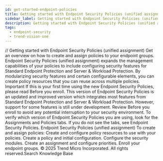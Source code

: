 ```yaml
---
id: get-started-endpoint-policies
title: Getting started with Endpoint Security Policies (unified assignment)
sidebar_label: Getting started with Endpoint Security Policies (unified assignment)
description: Getting started with Endpoint Security Policies (unified assignment)
tags:
  - endpoint-security
  - trend-vision-one
---
```


/*<![CDATA[*/ $('#title').html($('meta[name=map-description]').attr('content')); /*]]>*/ Getting started with Endpoint Security Policies (unified assignment) Get an overview on how to create and assign policies to your endpoint groups. Endpoint Security Policies (unified assignment) expands the management capabilities of your policies to include configuring security features for Standard Endpoint Protection and Server & Workload Protection. By modularizing security features and certain configurable elements, you can create policy resources that you can reuse across multiple policies. Important If this is your first time using the new Endpoint Security Policies, please read Before you enroll. This version of Endpoint Security Policies is an updated and improved version which integrates most features from Standard Endpoint Protection and Server & Workload Protection. However, support for some features is still under development. Review Before you enroll to avoid any potential interruption to your security environment. To verify which version of Endpoint Security Policies you are using, look for the Assignments and Policies tabs. If you do not see the tabs, see Endpoint Security Policies. Endpoint Security Policies (unified assignment) To create and assign policies: Create and configure policy resources to use with your policies. Create a policy and initial configuration. Configure the security modules. Create an assignment and configure priorities. Enroll your endpoint groups. © 2025 Trend Micro Incorporated. All rights reserved.Search Knowledge Base